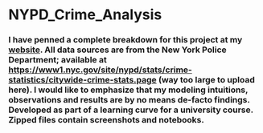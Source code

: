 # NYPD_Crime_Analysis

### I have penned a complete breakdown for this project at my [website](https://www.sachinvs.ml/proj_nypd_analysis). All data sources are from the New York Police Department; available at https://www1.nyc.gov/site/nypd/stats/crime-statistics/citywide-crime-stats.page (way too large to upload here). I would like to emphasize that my modeling intuitions, observations and results are by no means de-facto findings. Developed as part of a learning curve for a university course. Zipped files contain screenshots and notebooks.     
